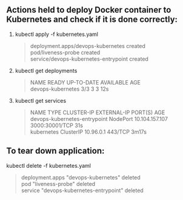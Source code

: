 ## Actions held to deploy Docker container to Kubernetes and check if it is done correctly:
<ol>
  <li> kubectl apply -f kubernetes.yaml
    
  > deployment.apps/devops-kubernetes created </br>
  > pod/liveness-probe created </br>
  > service/devops-kubernetes-entrypoint created </br>
    
  </li>
  
  <li> kubectl get deployments
   
  > NAME                READY   UP-TO-DATE   AVAILABLE   AGE </br>
  > devops-kubernetes   3/3     3            3           12s </br>
  
  </li>
  
  <li> kubectl get services
  
  > NAME                           TYPE        CLUSTER-IP       EXTERNAL-IP   PORT(S)          AGE </br>
  > devops-kubernetes-entrypoint   NodePort    10.104.157.107   <none>        3000:30001/TCP   31s </br>
  > kubernetes                     ClusterIP   10.96.0.1        <none>        443/TCP          3m17s </br>
  </li>
</ol>

## To tear down application:
kubectl delete -f kubernetes.yaml

> deployment.apps "devops-kubernetes" deleted </br>
> pod "liveness-probe" deleted </br>
> service "devops-kubernetes-entrypoint" deleted </br>
